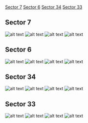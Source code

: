 [Sector 7](#sector7)
[Sector 6](#sector6)
[Sector 34](#sector34)
[Sector 33](#sector33)

<a name = "sector7"></a>
## Sector 7
![alt text](/tt/WASP-064_Sector_7/WASP-064_Sector_7_a_TimeSeries.png)
![alt text](/tt/WASP-064_Sector_7/WASP-064_Sector_7_b_FoldedLightCurve.png)
![alt text](/tt/WASP-064_Sector_7/WASP-064_Sector_7_b_IndividualTransitsWithFit.png)
![alt text](/tt/WASP-064_Sector_7/WASP-064_Sector_7_c_TimingResiduals.png)

<a name = "sector6"></a>
## Sector 6
![alt text](/tt/WASP-064_Sector_6/WASP-064_Sector_6_a_TimeSeries.png)
![alt text](/tt/WASP-064_Sector_6/WASP-064_Sector_6_b_FoldedLightCurve.png)
![alt text](/tt/WASP-064_Sector_6/WASP-064_Sector_6_b_IndividualTransitsWithFit.png)
![alt text](/tt/WASP-064_Sector_6/WASP-064_Sector_6_c_TimingResiduals.png)

<a name = "sector34"></a>
## Sector 34
![alt text](/tt/WASP-064_Sector_34/WASP-064_Sector_34_a_TimeSeries.png)
![alt text](/tt/WASP-064_Sector_34/WASP-064_Sector_34_b_FoldedLightCurve.png)
![alt text](/tt/WASP-064_Sector_34/WASP-064_Sector_34_b_IndividualTransitsWithFit.png)
![alt text](/tt/WASP-064_Sector_34/WASP-064_Sector_34_c_TimingResiduals.png)

<a name = "sector33"></a>
## Sector 33
![alt text](/tt/WASP-064_Sector_33/WASP-064_Sector_33_a_TimeSeries.png)
![alt text](/tt/WASP-064_Sector_33/WASP-064_Sector_33_b_FoldedLightCurve.png)
![alt text](/tt/WASP-064_Sector_33/WASP-064_Sector_33_b_IndividualTransitsWithFit.png)
![alt text](/tt/WASP-064_Sector_33/WASP-064_Sector_33_c_TimingResiduals.png)

